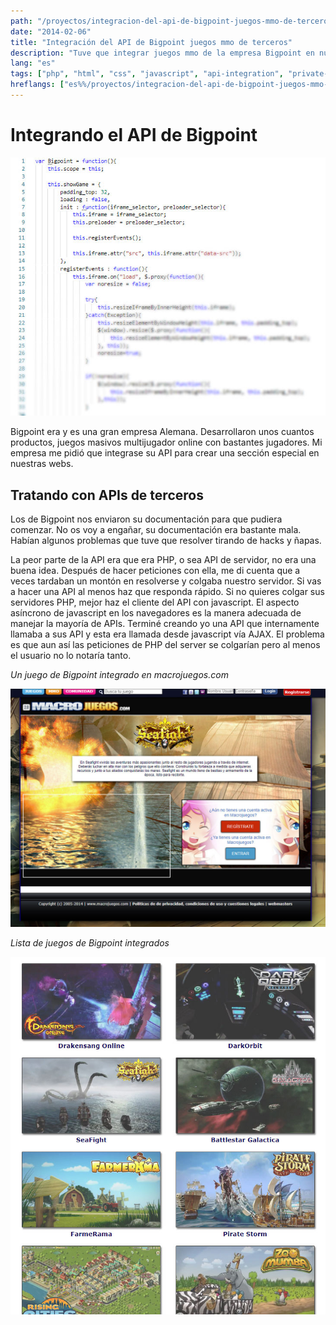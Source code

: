 ```yaml
---
path: "/proyectos/integracion-del-api-de-bigpoint-juegos-mmo-de-terceros/"
date: "2014-02-06"
title: "Integración del API de Bigpoint juegos mmo de terceros"
description: "Tuve que integrar juegos mmo de la empresa Bigpoint en nuestro sitio web con su API"
lang: "es"
tags: ["php", "html", "css", "javascript", "api-integration", "private-project", "company:panaworld"]
hreflangs: ["es%%/proyectos/integracion-del-api-de-bigpoint-juegos-mmo-de-terceros/", "en%%/en/projects/bigpoint-api-integration-third-party-mmo-games/"]
---
```

# Integrando el API de Bigpoint

![Code example](some-code.jpg)

Bigpoint era y es una gran empresa Alemana. Desarrollaron unos cuantos productos, juegos masivos multijugador online con bastantes jugadores. Mi empresa me pidió que integrase su API para crear una sección especial en nuestras webs.

## Tratando con APIs de terceros

Los de Bigpoint nos enviaron su documentación para que pudiera comenzar. No os voy a engañar, su documentación era bastante mala. Habían algunos problemas que tuve que resolver tirando de hacks y ñapas.

La peor parte de la API era que era PHP, o sea API de servidor, no era una buena idea. Después de hacer peticiones con ella, me di cuenta que a veces tardaban un montón en resolverse y colgaba nuestro servidor. Si vas a hacer una API al menos haz que responda rápido. Si no quieres colgar sus servidores PHP, mejor haz el cliente del API con javascript. El aspecto asíncrono de javascript en los navegadores es la manera adecuada de manejar la mayoría de APIs. Terminé creando yo una API que internamente llamaba a sus API y esta era llamada desde javascript vía AJAX. El problema es que aun así las peticiones de PHP del server se colgarían pero al menos el usuario no lo notaría tanto.

*Un juego de Bigpoint integrado en macrojuegos.com*

![Juego Seafight Bigpoint](seafight-bigpoint-game.jpg)

*Lista de juegos de Bigpoint integrados*

![Lista de juegos de Bigpoint](bigpoint-games-integrated.jpg)